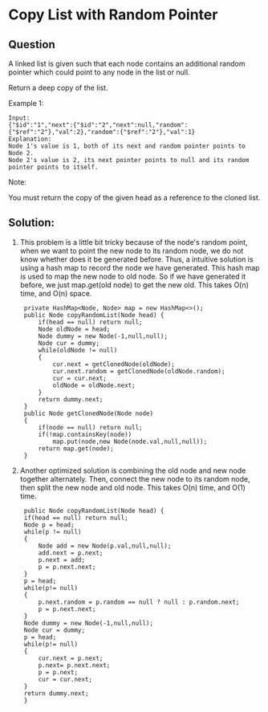 # Copy List with Random Pointer

## Question 

A linked list is given such that each node contains an additional random pointer which could point to any node in the list or null.  

Return a deep copy of the list.  

 

Example 1:  

	Input:
	{"$id":"1","next":{"$id":"2","next":null,"random":{"$ref":"2"},"val":2},"random":{"$ref":"2"},"val":1}
	Explanation:
	Node 1's value is 1, both of its next and random pointer points to Node 2.
	Node 2's value is 2, its next pointer points to null and its random pointer points to itself.
 

Note:  

You must return the copy of the given head as a reference to the cloned list.  

## Solution:

1. This problem is a little bit tricky because of the node's random point, when we want to point the new node to its random node, we do not know whether does it be generated before. Thus, a intuitive solution is using a hash map to record the node we have generated. This hash map is used to map the new node to old node. So if we have generated it before, we just map.get(old node) to get the new old. This takes O(n) time, and O(n) space. 

		private HashMap<Node, Node> map = new HashMap<>();
		public Node copyRandomList(Node head) {
			if(head == null) return null;
			Node oldNode = head;
			Node dummy = new Node(-1,null,null);
			Node cur = dummy;
			while(oldNode != null)
			{
			    cur.next = getClonedNode(oldNode);
			    cur.next.random = getClonedNode(oldNode.random);
			    cur = cur.next;
			    oldNode = oldNode.next;
			}
			return dummy.next;
		}	
		public Node getClonedNode(Node node)
		{
			if(node == null) return null;
			if(!map.containsKey(node))
			    map.put(node,new Node(node.val,null,null));
			return map.get(node);
		}

2. Another optimized solution is combining the old node and new node together alternately. Then, connect the new node to its random node, then split the new node and old node. This takes O(n) time, and O(1) time. 

		public Node copyRandomList(Node head) {
		if(head == null) return null;
		Node p = head;
		while(p != null)
		{
		    Node add = new Node(p.val,null,null);
		    add.next = p.next;
		    p.next = add;
		    p = p.next.next;
		}
		p = head;
		while(p!= null)
		{
		    p.next.random = p.random == null ? null : p.random.next;
		    p = p.next.next;
		}
		Node dummy = new Node(-1,null,null);
		Node cur = dummy;
		p = head;
		while(p!= null)
		{
		    cur.next = p.next;
		    p.next= p.next.next;
		    p = p.next;
		    cur = cur.next;
		}
		return dummy.next;
	    }
